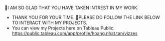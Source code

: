 📍I AM SO GLAD THAT YOU HAVE TAKEN INTREST IN MY WORK.
* THANK YOU FOR YOUR TIME. 🔴PLEASE DO FOLLOW THE LINK BELOW TO INTERACT WITH MY PROJECTS.
* You can view my Projects here on Tableau Public: https://public.tableau.com/app/profile/hoang.nhat.tan/vizzes
